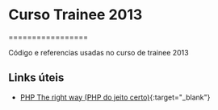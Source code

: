 # Curso Trainee 2013
=================

Código e referencias usadas no curso de trainee 2013

## Links úteis
* [PHP The right way (PHP do jeito certo)](http://www.phptherightway.com/){:target="_blank"}
